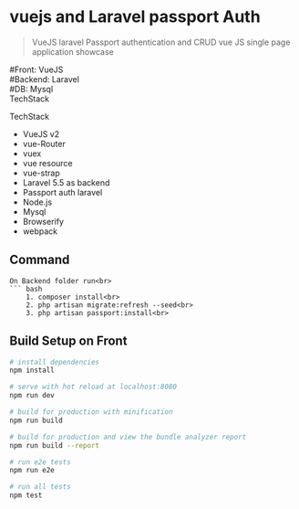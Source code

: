 # vuejs and Laravel passport Auth

> VueJS laravel Passport authentication and CRUD vue JS single page application showcase

#Front: VueJS<br>
#Backend: Laravel<br>
#DB: Mysql<br>
TechStack

TechStack
  - VueJS v2
  - vue-Router 
  - vuex
  - vue resource
  - vue-strap
  - Laravel 5.5 as backend
  - Passport auth laravel
  - Node.js
  - Mysql
  - Browserify
  - webpack
  

## Command
    On Backend folder run<br>
    ``` bash
        1. composer install<br>
        2. php artisan migrate:refresh --seed<br>
        3. php artisan passport:install<br>

## Build Setup on Front

``` bash
# install dependencies
npm install

# serve with hot reload at localhost:8080
npm run dev

# build for production with minification
npm run build

# build for production and view the bundle analyzer report
npm run build --report

# run e2e tests
npm run e2e

# run all tests
npm test
```
